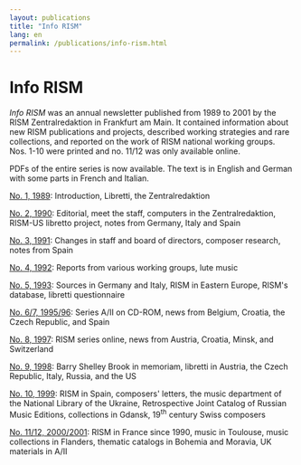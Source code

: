 ```yaml
---
layout: publications
title: "Info RISM"
lang: en
permalink: /publications/info-rism.html
---
```


# Info RISM

_Info RISM_ was an annual newsletter published from 1989 to 2001 by the RISM Zentralredaktion in Frankfurt am Main. It contained information about new RISM publications and projects, described working strategies and rare collections, and reported on the work of RISM national working groups. Nos. 1-10 were printed and no. 11/12 was only available online.

PDFs of the entire series is now available. The text is in English and German with some parts in French and Italian.



[No. 1, 1989](/resources-old-website/site-content/Info-RISM/InfoRISM_01.pdf): Introduction, Libretti, the Zentralredaktion

[No. 2, 1990](/resources-old-website/site-content/Info-RISM/InfoRISM_02.pdf): Editorial, meet the staff, computers in the Zentralredaktion, RISM-US libretto project, notes from Germany, Italy and Spain

[No. 3, 1991](/resources-old-website/site-content/Info-RISM/InfoRISM_03.pdf): Changes in staff and board of directors, composer research, notes from Spain

[No. 4, 1992](/resources-old-website/site-content/Info-RISM/InfoRISM_04.pdf): Reports from various working groups, lute music

[No. 5, 1993](/resources-old-website/site-content/Info-RISM/InfoRISM_05.pdf): Sources in Germany and Italy, RISM in Eastern Europe, RISM's database, libretti questionnaire

[No. 6/7, 1995/96](/resources-old-website/site-content/Info-RISM/InfoRISM_06_07.pdf): Series A/II on CD-ROM, news from Belgium, Croatia, the Czech Republic, and Spain

[No. 8, 1997](/resources-old-website/site-content/Info-RISM/InfoRISM_08.pdf): RISM series online, news from Austria, Croatia, Minsk, and Switzerland

[No. 9, 1998](/resources-old-website/site-content/Info-RISM/InfoRISM_09.pdf): Barry Shelley Brook in memoriam, libretti in Austria, the Czech Republic, Italy, Russia, and the US

[No. 10, 1999](/resources-old-website/site-content/Info-RISM/InfoRISM_10.pdf): RISM in Spain, composers' letters, the music department of the National Library of the Ukraine, Retrospective Joint Catalog of Russian Music Editions, collections in Gdansk, 19<sup>th</sup> century Swiss composers

[No. 11/12, 2000/2001](/resources-old-website/site-content/Info-RISM/InfoRISM_11_12.pdf): RISM in France since 1990, music in Toulouse, music collections in Flanders, thematic catalogs in Bohemia and Moravia, UK materials in A/II